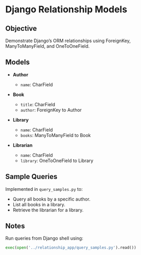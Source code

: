 # Django Relationship Models

## Objective
Demonstrate Django’s ORM relationships using ForeignKey, ManyToManyField, and OneToOneField.

## Models

- **Author**
  - `name`: CharField

- **Book**
  - `title`: CharField
  - `author`: ForeignKey to Author

- **Library**
  - `name`: CharField
  - `books`: ManyToManyField to Book

- **Librarian**
  - `name`: CharField
  - `library`: OneToOneField to Library

## Sample Queries

Implemented in `query_samples.py` to:
- Query all books by a specific author.
- List all books in a library.
- Retrieve the librarian for a library.

## Notes
Run queries from Django shell using:
```python
exec(open('../relationship_app/query_samples.py').read())

